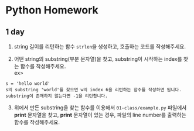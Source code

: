# Python Homework

## 1 day

1. string 길이를 리턴하는 함수 `strlen`을 생성하고, 호출하는 코드를 작성해주세요.  

2. 어떤 string의 substring(부분 문자열)을 찾고, substring이 시작하는 index를 찾는 함수를 작성해주세요.  
ex>
```
s = 'hello world'
s의 substring 'world'를 찾으면 w의 index 6을 리턴하는 함수를 작성하면 됩니다.
substring이 존재하지 않는다면 -1을 리턴합니다.
```

3. 위에서 만든 substring을 찾는 함수를 이용해서 `01-class/example.py` 파일에서 **print** 문자열을 찾고, 
**print** 문자열이 있는 경우, 파일의 line number를 출력하는 함수를 작성해주세요. 
